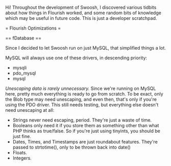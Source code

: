 Hi! Throughout the development of Swoosh, I discovered various tidbits about how things in Flourish
worked, and some random bits of knowledge which may be useful in future code. This is just a
developer scratchpad.


= Flourish Optimizations =

== fDatabase ==

Since I decided to let Swoosh run on just MySQL, that simplified things a lot.

MySQL will always use one of these drivers, in descending priority:
- mysqli
- pdo_mysql
- mysql

*Unescaping data is rarely unnecessary.* Since we're running on MySQL here, pretty much everything
is ready to go from scratch. To be exact, only the Blob type may need unescaping, and even then,
that's only if you're using the PDO driver. This still needs testing, but everything else doesn't
need unescaping at all:

- Strings never need escaping, period. They're just a waste of time.
- Booleans only need it if you store them as something other than what PHP thinks as true/false. So
  if you're just using tinyints, you should be just fine.
- Dates, Times, and Timestamps are just roundabout features. They're passed to strtotime(), only to
  be thrown back into date()
- Floats.
- Integers.
